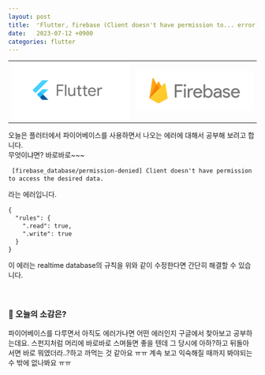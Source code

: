```yaml
---
layout: post
title:  ⌜Flutter⌟ firebase (Client doesn't have permission to... error)
date:   2023-07-12 +0900
categories: flutter
---
```



<table style="width:100%">
  <tr>
    <td style="width:50%">
      <img src="https://github.com/201960003/study_blog/blob/main/img/post8/flutter.png?raw=true" alt="Flutter 이미지">
    </td>
    <td style="width:50%">
      <img src="https://github.com/201960003/study_blog/blob/main/img/post12/Firebase_Logo.png?raw=true" alt="Firebase 이미지">
    </td>
  </tr>
</table>


오늘은 플러터에서 파이어베이스를 사용하면서 나오는 에러에 대해서 공부해 보려고 합니다.<br>
무엇이냐면? 바로바로~~~ 

```
 [firebase_database/permission-denied] Client doesn't have permission to access the desired data.
```

라는 에러입니다. <br>

```
{
  "rules": {
    ".read": true,
	".write": true
  }
}
```

이 에러는 realtime database의 규칙을 위와 같이 수정한다면 간단히 해결할 수 있습니다.
<br><br><br>

### 🧐 오늘의 소감은?
파이어베이스를 다루면서 아직도 에러가나면 어떤 에러인지 구글에서 찾아보고 공부하는데요. 스펀지처럼 머리에 바로바로 스며들면 좋을 텐데 그 당시에 아하?하고 뒤돌아 서면 바로 뭐였더라..?하고 까먹는 것 같아요 ㅠㅠ  계속 보고 익숙해질 때까지 봐야되는 수 밖에 없나봐요 ㅠㅠ
<br>